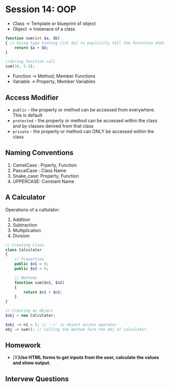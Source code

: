 # Session 14: OOP

- Class -> Template or blueprint of object
- Object -> Instanace of a class

```php
function sum(int $a, $b)
{ // Using type hinting (int $a) to explicitly tell the funcntion what type of parameter it will take.
    return $a + $b;
}

//during function call
sum(10, 5.5);

```

- Function -> Method, Member Functions
- Variable -> Property, Member Variables

## Access Modifier

- `public` - the property or method can be accessed from everywhere. This is default
- `protected` - the property or method can be accessed within the class and by classes derived from that class
- `private` - the property or method can ONLY be accessed within the class

## Naming Conventions

1. CamelCase : Prperty, Function
2. PascalCase : Class Name
3. Snake_case: Property, Function
4. UPPERCASE: Constant Name

## A Calculator

Operations of a caltulator:

1. Addition
2. Subtraction
3. Multiplication
4. Division

```php
// Creating Class
class Calculator
{
    // Properties
    public $n1 = 0;
    public $n2 = 0;

    // Methods
    function sum($n1, $n2)
    {
        return $n1 + $n2;
    }
}

// Creating an Object
$obj = new Calculator;

$obj -> n1 = 5; // '->' is object access operator
obj -> sum(); // Calling the method form the obj of calculator.
```

## Homework

- [X]**Use HTML forms to get inputs from the user, calculate the values and show output.**

## Intervew Questions
